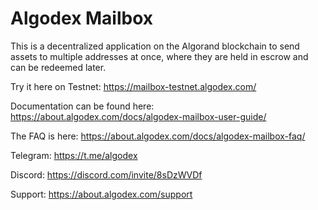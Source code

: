# Algodex Mailbox
This is a decentralized application on the Algorand blockchain to send assets to multiple addresses at once, where they are held in escrow and can be redeemed later.

Try it here on Testnet: https://mailbox-testnet.algodex.com/

Documentation can be found here: https://about.algodex.com/docs/algodex-mailbox-user-guide/

The FAQ is here: https://about.algodex.com/docs/algodex-mailbox-faq/

Telegram: https://t.me/algodex

Discord: https://discord.com/invite/8sDzWVDf

Support: https://about.algodex.com/support

